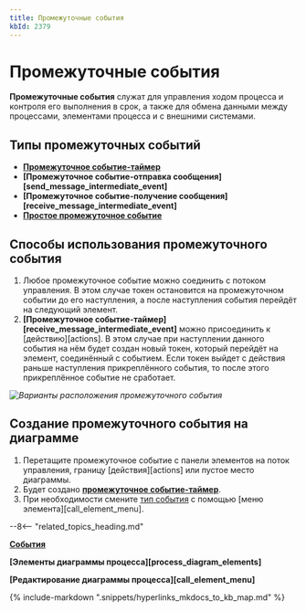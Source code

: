 ```yaml
---
title: Промежуточные события
kbId: 2379
---
```


# Промежуточные события

**Промежуточные события** служат для управления ходом процесса и контроля его выполнения в срок, а также для обмена данными между процессами, элементами процесса и с внешними системами.

## Типы промежуточных событий

- **[Промежуточное событие-таймер](https://kb.comindware.ru/article.php?id=2383)**
- **[Промежуточное событие-отправка сообщения][send_message_intermediate_event]**
- **[Промежуточное событие-получение сообщения][receive_message_intermediate_event]**
- **[Простое промежуточное событие](https://kb.comindware.ru/article.php?id=2380)**

## Способы использования промежуточного события

1. Любое промежуточное событие можно соединить с потоком управления. В этом случае токен остановится на промежуточном событии до его наступления, а после наступления события перейдёт на следующий элемент.
2. **[Промежуточное событие-таймер][receive_message_intermediate_event]** можно присоединить к [действию][actions]. В этом случае при наступлении данного события на нём будет создан новый токен, который перейдёт на элемент, соединённый с событием. Если токен выйдет с действия раньше наступления прикреплённого события, то после этого прикреплённое событие не сработает.

_![Варианты расположения промежуточного события](https://kb.comindware.ru/assets/intermediate_event_pacement_types.png)_

## Создание промежуточного события на диаграмме

1. Перетащите промежуточное событие с панели элементов на поток управления, границу [действия][actions] или пустое место диаграммы.
2. Будет создано **[промежуточное событие-таймер](https://kb.comindware.ru/article.php?id=2383)**.
3. При необходимости смените [тип события](#mcetoc_1h28fj8u80) с помощью [меню элемента][call_element_menu].

--8<-- "related_topics_heading.md"

**[События](https://kb.comindware.ru/article.php?id=2374)**

**[Элементы диаграммы процесса][process_diagram_elements]**

**[Редактирование диаграммы процесса][call_element_menu]**

{% include-markdown ".snippets/hyperlinks_mkdocs_to_kb_map.md" %}
